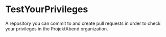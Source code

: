 # TestYourPrivileges
A repository you can commit to and create pull requests in order to check your privileges in the ProjektAbend organization.
